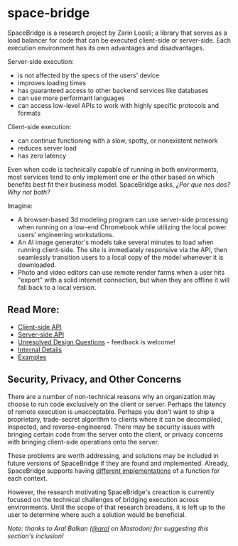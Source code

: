 # space-bridge

SpaceBridge is a research project by Zarin Loosli; a library that serves as a load balancer for code that can be executed client-side or server-side. Each execution environment has its own advantages and disadvantages.

Server-side execution:
 * is not affected by the specs of the users' device
 * improves loading times
 * has guaranteed access to other backend services like databases
 * can use more performant languages
 * can access low-level APIs to work with highly specific protocols and formats

Client-side execution:
 * can continue functioning with a slow, spotty, or nonexistent network
 * reduces server load
 * has zero latency

Even when code is technically capable of running in both environments, most services tend to only implement one or the other based on which benefits best fit their business model. SpaceBridge asks, _¿Por que nos dos? Why not both?_

Imagine:

- A browser-based 3d modeling program can use server-side processing when running on a low-end Chromebook while utilizing the local power users' engineering workstations.
- An AI image generator's models take several minutes to load when running client-side. The site is immediately responsive via the API, then seamlessly transition users to a local copy of the model whenever it is downloaded.
- Photo and video editors can use remote render farms when a user hits "export" with a solid internet connection, but when they are offline it will fall back to a local version.

## Read More:
* [Client-side API](./docs/client-signature.md)
* [Server-side API](./docs/server-signature.md)
* [Unresolved Design Questions](./docs/open-questions.md) - feedback is welcome!
* [Internal Details](./docs/internals.md)
* [Examples](./docs/examples)

## Security, Privacy, and Other Concerns

There are a number of non-technical reasons why an organization may choose to run code exclusively on the client or server. Perhaps the latency of remote execution is unacceptable. Perhaps you don't want to ship a proprietary, trade-secret algorithm to clients where it can be decompiled, inspected, and reverse-engineered. There may be security issues with bringing certain code from the server onto the client, or privacy concerns with bringing client-side operations onto the server.

These problems are worth addressing, and solutions may be included in future versions of SpaceBridge if they are found and implemented. Already, SpaceBridge supports having [different implementations](./docs/examples/separate-implementations) of a function for each context.

However, the research motivating SpaceBridge's creaction is currently focused on the technical challenges of bridging execution across environments. Until the scope of that research broadens, it is left up to the user to determine where such a solution would be beneficial.

_Note: thanks to Aral Balkan ([@aral](https://mastodon.ar.al/@aral) on Mastodon) for suggesting this section's inclusion!_
